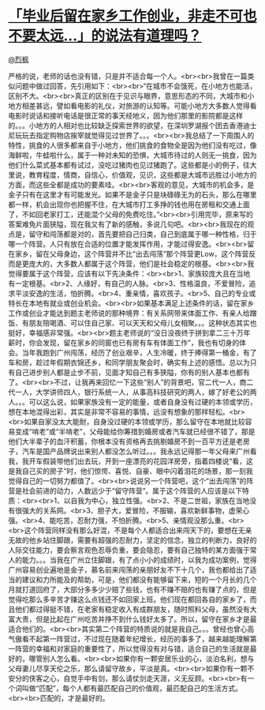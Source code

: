 
#  [「毕业后留在家乡工作创业，非走不可也不要太远...」的说法有道理吗？](https://zhihu.com/questions/25912039)



[@烈枫](https://zhihu.com/people/cb67035bcd196a8befa16360d7f5f3c0)

严格的说，老师的话也没有错，只是并不适合每一个人。&lt;br&gt;&lt;br&gt;我曾在一篇类似问题中做过回答，先引用如下：&lt;br&gt;&lt;br&gt;“在城市不会饿死，在小地方也能活，区别不大。&lt;br&gt;&lt;br&gt;真正的区别在于见识与眼界，意思形态的不同，大城市和小地方相差甚远，譬如看电影的礼仪，对旅游的认知等。可能小地方大多数人觉得看电影时说话和接听电话是很正常的事天经地义，因为他们那里的影院都是这样的。。。小地方的人相对也比较缺乏探索世界的欲望，在深圳罗湖报个团去香港迪士尼玩玩去指定购物店挨宰就觉得见过世界了。。。&lt;br&gt;&lt;br&gt;我总结了一下周围人的特性，挑食的人很多都来自于小地方，他们挑食的食物全是因为他们没有吃过，像海鲜啦，牛蛙啦什么，属于一种对未知的恐惧，大城市待过的人则无一挑食，因为他们什么菜式基本都有试过，没吃过猪肉也见过猪跑了。这些都是小的例子，往大里说，教育程度，情商，自信心，价值观，见识，这些都是大城市远胜过小地方的方面，而这些全都是成功的要素哇。&lt;br&gt;&lt;br&gt;客观的意见，大城市的机会多，是金子只有在这里才有可能发光。如果不是金子只是块碌碌无为的石头，那么在哪里都一样，机会出现你也把握不住，在大城市打工多挣的钱也用在房租和交通上面了，不如回老家打工，还能混个父母的免费吃住。”&lt;br&gt;&lt;br&gt;引用完毕，原来写的答案难免片面狭隘，现在我又有了新的感触，多说几句吧。&lt;br&gt;&lt;br&gt;我现在的观点是，留守和闯荡都是对的，首先要把自己归类，自己到底属于哪一种性格，归于哪一个阵营。人只有放在合适的位置才能发挥作用，才能过得安逸。&lt;br&gt;&lt;br&gt;留在家乡，留在父母身边，这个阵营并不比“出去闯荡”那个阵营更Low，这个阵营反而是更庞大的，大多数人都属于这个阵营，他们是社会稳定的根基。&lt;br&gt;&lt;br&gt;我觉得要属于这个阵营，应该有以下先决条件：&lt;br&gt;&lt;br&gt;1、家族较庞大且在当地有一定根基。&lt;br&gt;2、人缘好，有自己的人脉。&lt;br&gt;3、性格温良，不爱冒险，追求平淡安逸的生活，怕折腾。&lt;br&gt;4、重亲情，喜欢孩子。&lt;br&gt;5、自己的专业或特长在本地有就业或创业机会。&lt;br&gt;&lt;br&gt;如果基本满足上述条件的话，留在家乡工作或创业才能达到题主老师说的那种境界：有关系网带来体面工作、有亲人给蹭饭、有朋友陪喝酒、可以住自己家、可以天天和父母儿女相聚。。。这种状态其实也挺好，幸福感非常强。&lt;br&gt;&lt;br&gt;题主老师说的“没日没夜终于拼到拿二三十万年薪时，你会发现，留在家乡的同窗也已有房有车有体面工作”，我也有切身的体会。当年我跑到广州闯荡，经历了创业艰辛，人生冷暖，终于捧得第一桶金，有了车和房，趁过年假期衣锦还乡，和同学朋友聚会时，确实有上述的感悟。总以为只有自己进步别人都是止步不前，见面才知自己有多狭隘，你有的别人基本也都有了。&lt;br&gt;&lt;br&gt;不过，让我再来回忆一下这些“别人”的背景吧，官二代一人，商二代一人，大学讲师四人，银行系统一人，从事高科技研究的两人，嫁了好老公的两人。。。可以这么说，如果家族没有一定的能量，或者自身没有过硬的本领或学历，想在本地混得出彩，其实是非常不容易的事情，远没有想象的那样轻松。&lt;br&gt;&lt;br&gt;如果自家没太大能耐，自身没过硬的本领或学历，那么留守在本地就比较容易变成“啃老”或“半啃老”，父母能给你筹措到婚房或者汽车就已经很不错了，那是他们大半辈子的血汗积蓄，你根本没有资格再去挑剔婚房不到一百平方还是老房子，汽车是国产品牌说出来别人都没怎么听过。。。我永远记得那一年父母来广州看我，我开车假装带他们出去玩，开到一座漂亮的花园洋房旁，指着四楼说“看，这是我自己买的房子”时，他们惊愕、喜悦、自豪、眼中闪着泪花的场景，那一刻我觉得自己的一切努力都值了。&lt;br&gt;&lt;br&gt;说说另一个阵营吧，这个“出去闯荡”的阵营是社会前进的动力，人数远少于“留守阵营”。属于这个阵营的人应该是以下特质：&lt;br&gt;&lt;br&gt;1、以自我为中心，独立性强。&lt;br&gt;2、不是二世祖，家族在当地没有很强大的关系网。&lt;br&gt;3、胆子大，爱冒险，不服输，喜欢新鲜事物，虚荣心强。&lt;br&gt;4、能吃苦，忍耐力强，不怕折腾。&lt;br&gt;5、亲情观没那么重。&lt;br&gt;&lt;br&gt;这个阵营同样没有那么好混，不是每个人都适合出来闯天下的，要想在无亲无故的他乡站住脚跟，需要有超强的忍耐力，坚定的信念，独立的判断力，良好的人际交往能力，要会察言观色忍辱负重，要会隐忍，要有自己独特的某方面强于常人的能力。。。当我在广州立住脚跟，有了点小小的成绩时，以我为成功案例，觉得广州容易创业遍地是金子，慕名前来闯荡的亲朋好友不下十几个，我也都给出了适当的建议和力所能及的帮助，可是，他们都没有能够留下来，短的一个月长的几个月就打道回府了，大部分多多少少赔了些钱，也有不赚不赔的也有赚了点的，但是觉得吃那么多辛苦才赚这么点钱还不如回家上班。他们现在都回各自的家乡了，而且他们都过得挺不错，在老家有稳定收入有成群朋友，随时照料父母，虽然没有大富大贵，但是比起在广州吃苦并挣不到什么钱好太多了。所以，留守在家乡才是最适合他们的。&lt;br&gt;&lt;br&gt;其实第二个阵营的特质说的就是我自己。。。曾经也曾心高气傲看不起第一阵营过，不过现在随着年纪增长，经历的事多了，越来越能理解第一阵营的幸福和对家庭的重要性了，所以觉得没有对与错，适合自己的生活就是最好的，哪管别人怎么看。&lt;br&gt;&lt;br&gt;如果你有一颗安居乐业的心，淡泊名利，想与父母妻儿尽享天伦之乐，那么请留守故乡，平淡是真。&lt;br&gt;&lt;br&gt;如果你有一颗不安分的侠客之心，自觉手中有剑，那么请仗剑走天涯，义无反顾。&lt;br&gt;&lt;br&gt;有一个词叫做“匹配”，每个人都有最匹配自己的价值观，最匹配自己的生活方式。&lt;br&gt;&lt;br&gt;匹配的，才是最好的。